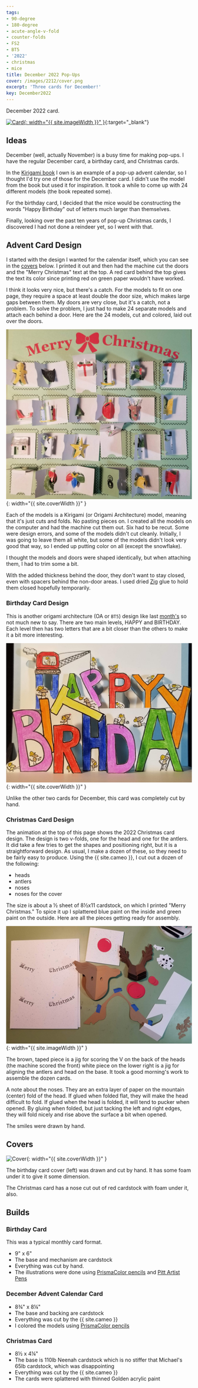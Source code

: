 ```yaml
---
tags:
- 90-degree
- 180-degree
- acute-angle-v-fold
- counter-folds
- FS2
- BT5
- '2022'
- christmas
- mice
title: December 2022 Pop-Ups
cover: /images/2212/cover.png
excerpt: 'Three cards for December!'
key: December2022
---
```

December 2022 card.

[![Card]({{site.baseurl}}/images/2212/popup.gif){: width="{{ site.imageWidth }}" }](/images/2212/popup.gif "Click to replay in a new tab"){:target="_blank"}

## Ideas

December (well, actually November) is a busy time for making pop-ups. I have the regular December card, a birthday card, and Christmas cards.

In the [Kirigami book](/books.html#kirigami-the-art-of-3-dimensional-paper-cutting) I own is an example of a pop-up advent calendar, so I thought I'd try one of those for the December card. I didn't use the model from the book but used it for inspiration. It took a while to come up with 24 different models (the book repeated some).

For the birthday card, I decided that the mice would be constructing the words "Happy Birthday" out of letters much larger than themselves.

Finally, looking over the past ten years of pop-up Christmas cards, I discovered I had not done a reindeer yet, so I went with that.

## Advent Card Design

I started with the design I wanted for the calendar itself, which you can see in the [covers](#covers) below. I printed it out and then had the machine cut the doors and the "Merry Christmas" text at the top. A red card behind the top gives the text its color since printing red on green paper wouldn't have worked.

I think it looks very nice, but there's a catch. For the models to fit on one page, they require a space at least double the door size, which makes large gaps between them. My doors are very close, but it's a catch, not a problem. To solve the problem, I just had to make 24 separate models and attach each behind a door. Here are the 24 models, cut and colored, laid out over the doors.

![preparing the advent calendar](/images/2212/advent-prep.jpg/){: width="{{ site.coverWidth }}" }

Each of the models is a Kirigami (or Origami Architecture) model, meaning that it's just cuts and folds. No pasting pieces on. I created all the models on the computer and had the machine cut them out. Six had to be recut. Some were design errors, and some of the models didn't cut cleanly. Initially, I was going to leave them all white, but some of the models didn't look very good that way, so I ended up putting color on all (except the snowflake).

I thought the models and doors were shaped identically, but when attaching them, I had to trim some a bit.

With the added thickness behind the door, they don't want to stay closed, even with spacers behind the non-door areas. I used dried [Zig](/supplies.html#zig-2-way-glue-stick) glue to hold them closed hopefully temporarily.

### Birthday Card Design

This is another origami architecture (OA or `BT5`) design like last [month's](/2022/10/29/november.html) so not much new to say. There are two main levels, HAPPY and BIRTHDAY. Each level then has two letters that are a bit closer than the others to make it a bit more interesting.

![birthday card](/images/2212/birthday.jpg){: width="{{ site.coverWidth }}" }

Unlike the other two cards for December, this card was completely cut by hand.

### Christmas Card Design

The animation at the top of this page shows the 2022 Christmas card design. The design is two v-folds, one for the head and one for the antlers. It did take a few tries to get the shapes and positioning right, but it is a straightforward design. As usual, I make a dozen of these, so they need to be fairly easy to produce. Using the {{ site.cameo }}, I cut out a dozen of the following:

- heads
- antlers
- noses
- noses for the cover

The size is about a &frac12; sheet of 8&frac12;x11 cardstock, on which I printed "Merry Christmas." To spice it up I splattered blue paint on the inside and green paint on the outside. Here are all the pieces getting ready for assembly.

![christmas card prep](/images/2212/xmas-prep.jpg){: width="{{ site.imageWidth }}" }

The brown, taped piece is a jig for scoring the V on the back of the heads (the machine scored the front) white piece on the lower right is a jig for aligning the antlers and head on the base. It took a good morning's work to assemble the dozen cards.

A note about the noses. They are an extra layer of paper on the mountain (center) fold of the head. If glued when folded flat, they will make the head difficult to fold. If glued when the head is folded, it will tend to pucker when opened. By gluing when folded, but just tacking the left and right edges, they will fold nicely and rise above the surface a bit when opened.

The smiles were drawn by hand.

## Covers

![Cover]({{site.baseurl}}{{page.cover}}){: width="{{ site.coverWidth }}" }

The birthday card cover (left) was drawn and cut by hand. It has some foam under it to give it some dimension.

The Christmas card has a nose cut out of red cardstock with foam under it, also.

## Builds

### Birthday Card

This was a typical monthly card format.

- 9" x 6"
- The base and mechanism are cardstock
- Everything was cut by hand.
- The illustrations were done using [PrismaColor pencils](/supplies.html#prismacolor-colored-pencils) and [Pitt Artist Pens](/supplies.html#faber-castell-pitt-artist-pens)

### December Advent Calendar Card

- 8&frac34;" x 8&frac14;"
- The base and backing are cardstock
- Everything was cut by the {{ site.cameo }}
- I colored the models using [PrismaColor pencils](/supplies.html#prismacolor-colored-pencils)

### Christmas Card

- 8&frac12; x 4&frac14;"
- The base is 110lb Neenah cardstock which is no stiffer that Michael's 65lb cardstock, which was disappointing
- Everything was cut by the {{ site.cameo }}
- The cards were splattered with thinned Golden acrylic paint
